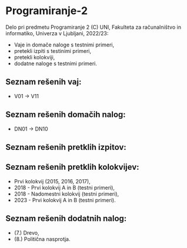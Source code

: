 # Programiranje-2

Delo pri predmetu Programiranje 2 (C) UNI, Fakulteta za računalništvo in informatiko, Univerza v Ljubljani, 2022/23:


- Vaje in domače naloge s testnimi primeri,
- pretekli izpiti s testinimi primeri,
- pretekli kolokviji,
- dodatne naloge s testnimi primeri.

Seznam rešenih vaj:
---------
- V01 -> V11

Seznam rešenih domačih nalog:
-----------
- DN01 -> DN10

Seznam rešenih pretklih izpitov:
-----------


Seznam rešenih pretklih kolokvijev:
-----------
- Prvi kolokvij (2015, 2016, 2017),
- 2018 - Prvi kolokvij A in B (testni primeri),
- 2018 - Nadomestni kolokvij (testni primeri),
- 2023 - Prvi kolokvij A in B (testni primeri).

Seznam rešenih dodatnih nalog:
-----------
- (7.) Drevo,
- (8.) Politična nasprotja.

